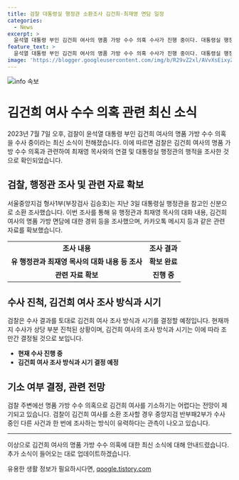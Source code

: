 ```yaml
---
title: 검찰 대통령실 행정관 소환조사 김건희·최재영 면담 일정
categories:
  - News
excerpt: >
  윤석열 대통령 부인 김건희 여사의 명품 가방 수수 의혹 수사가 진행 중이다. 대통령실 행정관이 최재영 목사와 김 여사의 만남을 조율한 사실이 확인됐다. 검찰은 유 행정관을 참고인 신분으로 소환 조사하며 최 목사와의 대화 내용과 김 여사의 면담을 조율한 경위 등을 확인하고 있다. 김 여사를 고발한 인물과 목사, 대통령실 행정관 등이 소환 조사를 받았으며, 현재 김 여사의 조사 방식과 시기를 결정 중이다. 명품 가방 수수 의혹으로 기소 여부에 대한 관심이 높아지고 있는 가운데, 검찰은 김 여사의 조사 방식과 시기를 조만간 결정할 것으로 보인다.
feature_text: >
  윤석열 대통령 부인 김건희 여사의 명품 가방 수수 의혹 수사가 진행 중이다. 대통령실 행정관이 최재영 목사와 김 여사의 만남을 조율한 사실이 확인됐다. 검찰은 유 행정관을 참고인 신분으로 소환 조사하며 최 목사와의 대화 내용과 김 여사의 면담을 조율한 경위 등을 확인하고 있다. 김 여사를 고발한 인물과 목사, 대통령실 행정관 등이 소환 조사를 받았으며, 현재 김 여사의 조사 방식과 시기를 결정 중이다. 명품 가방 수수 의혹으로 기소 여부에 대한 관심이 높아지고 있는 가운데, 검찰은 김 여사의 조사 방식과 시기를 조만간 결정할 것으로 보인다.
image: 'https://blogger.googleusercontent.com/img/b/R29vZ2xl/AVvXsEixyZcFfHzMRdzZMjFBmAUKJYCLCGyLL1o632UiGVXcaFdKo_bkvkuCioo0uUKlGfBVcT3P84aROyZIXSBEx3Aw5nCQ3pTgDom1WDC4m8eifvWiAmWEEVb4x6G_l8C0QH225ldMjyaFvpxGEBGNO37VmDTDMHGhJPq73UglMfDca1-0aw/s1600/blogspot.png'
---
```


<p><img src="https://blogger.googleusercontent.com/img/b/R29vZ2xl/AVvXsEixyZcFfHzMRdzZMjFBmAUKJYCLCGyLL1o632UiGVXcaFdKo_bkvkuCioo0uUKlGfBVcT3P84aROyZIXSBEx3Aw5nCQ3pTgDom1WDC4m8eifvWiAmWEEVb4x6G_l8C0QH225ldMjyaFvpxGEBGNO37VmDTDMHGhJPq73UglMfDca1-0aw/s1600/blogspot.png" alt="info 속보" /></p>

<h1 data-ke-size="size24">김건희 여사 수수 의혹 관련 최신 소식</h1>

<p data-ke-size="size16">2023년 7월 7일 오후, 검찰이 윤석열 대통령 부인 김건희 여사의 명품 가방 수수 의혹을 수사 중이라는 최신 소식이 전해졌습니다. 이에 따르면 검찰은 김건희 여사의 명품 가방 수수 의혹과 관련하여 최재영 목사와의 연결 및 대통령실 행정관의 행적을 조사한 것으로 확인되었습니다.</p>

<h2 data-ke-size="size22">검찰, 행정관 조사 및 관련 자료 확보</h2>

<p data-ke-size="size16">서울중앙지검 형사1부(부장검사 김승호)는 지난 3일 대통령실 행정관을 참고인 신분으로 소환 조사했습니다. 이번 조사를 통해 유 행정관과 최재영 목사의 대화 내용, 김건희 여사의 명품 가방 면담에 대한 경위 등을 조사했으며, 카카오톡 메시지 등과 같은 관련 자료를 확보했습니다.</p>

<table>
    <tr>
        <td style="text-align: center; height: 17px;"><b>조사 내용</b></td>
        <td style="text-align: center; height: 17px;"><b>조사 결과</b></td>
    </tr>
    <tr>
        <td style="text-align: center; height: 17px;"><b>유 행정관과 최재영 목사의 대화 내용 등 조사</b></td>
        <td style="text-align: center; height: 17px;"><b>확보 완료</b></td>
    </tr>
    <tr>
        <td style="text-align: center; height: 17px;"><b>관련 자료 확보</b></td>
        <td style="text-align: center; height: 17px;"><b>진행 중</b></td>
    </tr>
</table>

<h2 data-ke-size="size22">수사 진척, 김건희 여사 조사 방식과 시기</h2>

<p data-ke-size="size16">검찰은 수사 결과를 토대로 김건희 여사 조사 방식과 시기를 결정할 예정입니다. 현재까지 수사가 상당 부분 진척된 상황이며, 김건희 여사의 조사 방식과 시기는 이에 따라 조만간 결정될 것으로 보입니다.</p>

<ul>
    <li><b>현재 수사 진행 중</b></li>
    <li><b>김건희 여사 조사 방식과 시기 결정 예정</b></li>
</ul>

<h2 data-ke-size="size22">기소 여부 결정, 관련 전망</h2>

<p data-ke-size="size16">검찰 주변에선 명품 가방 수수 의혹으로 김건희 여사를 기소하기는 어렵다는 전망이 제기되고 있습니다. 검찰이 김건희 여사를 소환 조사할 경우 중앙지검 반부패2부가 수사 중인 다른 사건과 한 번에 조사하는 방식이 유력하다는 관측이 나오고 있습니다.</p>

<hr>

<p data-ke-size="size16">이상으로 김건희 여사의 명품 가방 수수 의혹에 대한 최신 소식에 대해 안내드렸습니다. 추가 소식이 들어오는 대로 업데이트하겠습니다.</p>
유용한 생활 정보가 필요하시다면, <a href="https://qoogle.tistory.com" rel="dofollow">qoogle.tistory.com</a>


